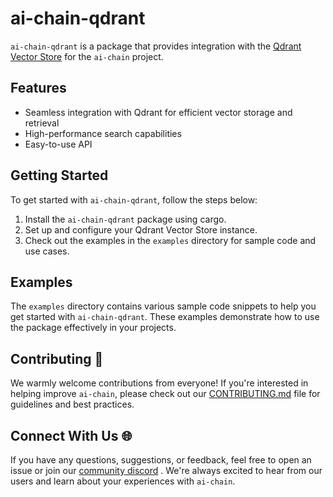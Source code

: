 # ai-chain-qdrant

`ai-chain-qdrant` is a package that provides integration with the [Qdrant Vector Store](https://qdrant.tech/) for the `ai-chain` project.

## Features

- Seamless integration with Qdrant for efficient vector storage and retrieval
- High-performance search capabilities
- Easy-to-use API

## Getting Started

To get started with `ai-chain-qdrant`, follow the steps below:

1. Install the `ai-chain-qdrant` package using cargo.
2. Set up and configure your Qdrant Vector Store instance.
3. Check out the examples in the `examples` directory for sample code and use cases.

## Examples

The `examples` directory contains various sample code snippets to help you get started with `ai-chain-qdrant`. These examples demonstrate how to use the package effectively in your projects.

## Contributing 🤝

We warmly welcome contributions from everyone! If you're interested in helping improve `ai-chain`, please check out our [CONTRIBUTING.md](https://chat.openai.com/docs/CONTRIBUTING.md) file for guidelines and best practices.

## Connect With Us 🌐

If you have any questions, suggestions, or feedback, feel free to open an issue or join our [community discord](https://discord.gg/kewN9Gtjt2) . We're always excited to hear from our users and learn about your experiences with `ai-chain`.
